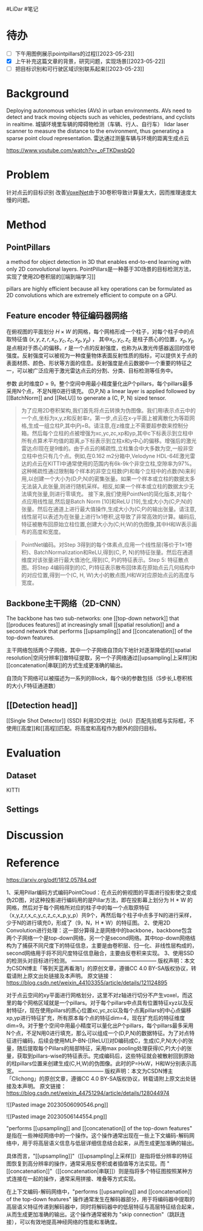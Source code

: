#LiDar #笔记

# 待办
- [ ] 下午用图例展示pointpillars的过程[[2023-05-23]]
- [x] 上午补充这篇文章的背景，研究问题，实现场景[[2023-05-22]]
- [ ] 把目标识别和可行驶区域识别联系起来[[2023-05-23]]

# Background
Deploying autonomous vehicles (AVs) in urban environments.
AVs need to detect and track moving objects such as vehicles, pedestrians, and cyclists in realtime.
城镇环境里车辆的障碍物检测（车辆、行人、自行车）
lidar laser scanner to measure the distance to the environment, thus generating a sparse point cloud representation.
雷达通过测量车辆与环境的距离生成点云

https://www.youtube.com/watch?v=_oFTKDwsbQ0


# Problem
针对点云的目标识别
改善[VoxelNet](https://arxiv.org/pdf/1711.06396.pdf)由于3D卷积导致计算量太大，因而推理速度太慢的问题。


# Method
## PointPillars
a method for object detection in 3D that enables end-to-end learning with only 2D convolutional layers.
PointPillars是一种基于3D场景的目标检测方法，实现了使用2D卷积层的[[端到端学习]]

pillars are highly efficient because all key operations can be formulated as 2D convolutions which are extremely efficient to compute on a GPU.

## Feature encoder 特征编码器网络
在俯视图的平面划分 $H \times W$ 的网格，每个网格形成一个柱子，对每个柱子中的点取特征值 $(x,y,z,r,x_c,y_c,z_c,x_p,y_p)$ ， 其中$x_c,y_c,z_c$ 是柱子质心的位置，$x_p,y_p$ 是点相对于质心的偏移。$r$ 是一个点的反射强度，也称为从激光传感器返回的信号强度。反射强度可以被视为一种度量物体表面反射性质的指标，可以提供关于点的表面材质、颜色、形状等方面的信息。反射强度是点云数据中一个重要的特征之一，可以被广泛应用于激光雷达点云的分割、分类、目标检测等任务中。

参数
此时维度$D=9$。整个空间中用最小精度量化出P个pillars，每个pillars最多采用N个点，不足N用0进行填充。
(D,P,N)
a linear layer is applied followed by [[BatchNorm]] and [[ReLU]] to generate a (C, P, N) sized tensor.


>为了应用2D卷积架构,我们首先将点云转换为伪图像。我们用l表示点云中的一个点,坐标为x,y,z和反射率r。第一步,点云在x-y平面上被离散化为等距网格,生成一组立柱P,其中jPj=B。请注意,在z维度上不需要超参数来控制分箱。然后每个立柱的点被增强为xc,yc,zc,xp和yp,其中c下标表示到立柱中所有点算术平均值的距离,p下标表示到立柱x和y中心的偏移。增强后的激光雷达点l现在是9维的。由于点云的稀疏性,立柱集合中大多数为空,一般非空立柱中也只有几个点。例如,在0.162 m2分箱中,Velodyne HDL-64E激光雷达的点云在KITTI中通常使用的范围内有6k-9k个非空立柱,空隙率为97%。这种稀疏性通过限制每个样本的非空立柱数(P)和每个立柱中的点数(N)来利用,以创建一个大小为(D;P;N)的密集张量。如果一个样本或立柱的数据太多无法装入此张量,则进行随机采样。相反,如果一个样本或立柱的数据太少无法填充张量,则进行零填充。 接下来,我们使用PointNet的简化版本,对每个点应用线性层,然后是Batch Norm [10]和ReLU [19],生成大小为(C;P;N)的张量。然后在通道上进行最大值操作,生成大小为(C;P)的输出张量。请注意,线性层可以表述为在张量上进行1x1卷积,这导致了非常高效的计算。编码后,特征被散布回原始立柱位置,创建大小为(C;H;W)的伪图像,其中H和W表示画布的高度和宽度。

>PointNet编码。对Step 3得到的每个体素点,应用一个线性层(等价于1×1卷积)、BatchNormalization和ReLU,得到(C, P, N)的特征张量。然后在通道维度对该张量进行最大值池化,得到(C, P)的特征表示。Step 5: 特征散点图。将Step 4编码得到的(C, P)特征表示散布回体素在原始点云几何结构中的对应位置,得到一个(C, H, W)大小的散点图,H和W对应原始点云的高度与宽度。

## Backbone主干网络（2D-CNN）
The backbone has two sub-networks: one [[top-down network]] that [[produces features]] at increasingly small [[spatial resolution]] and a second network that performs [[upsampling]] and [[concatenation]] of the top-down features.

主干网络包括两个子网络，其中一个子网络自顶向下地针对逐渐降低的[[spatial resolution|空间分辨率]]做特征提取，另一个子网络通过[[upsampling|上采样]]和[[concatenation|串联]]的方式生成更准确的输出。

自顶向下网络可以被描述为一系列的Block，每个块的参数包括（S步长,L卷积核的大小,F特征通道数）



## [[Detection head]] 
[[Single Shot Detector]] (SSD)
利用2D交并比（IoU）匹配先验框与实际框，不使用[[高度]]和[[高程]]匹配。将高度和高程作为额外的回归目标。



# Evaluation
## Dataset
KITTI

## Settings








# Discussion


 




# Reference
https://arxiv.org/pdf/1812.05784.pdf


1、采用Pillar编码方式编码PointCloud：在点云的俯视图的平面进行投影使之变成伪2D图，对这种投影进行编码用的是Pillar方法，即在投影幕上划分为 H * W 的网格，然后对于每个网格所对应的柱子中的每一个点取原特征（x,y,z,r,x_c,y_c,z_c,x_p,y_p）共9个，再然后每个柱子中点多于N的进行采样，少于N的进行填充0，形成了（9，N，H * W）的特征图。
2、使用2D Convolution进行处理：这一部分算得上是网络中的backbone，backbone包含两个子网络一个是top-down网络，另一个是second网络。其中top-down网络结构为了捕获不同尺度下的特征信息，主要是由卷积层、归一化、非线性层构成的，second网络用于将不同尺度特征信息融合，主要由反卷积来实现。
3、使用SSD的检测头对目标进行检测。
————————————————
版权声明：本文为CSDN博主「等到天蓝再看海1」的原创文章，遵循CC 4.0 BY-SA版权协议，转载请附上原文出处链接及本声明。
原文链接：https://blog.csdn.net/weixin_44103355/article/details/121124895



对于点云空间的xy平面进行网格划分，这里不对z轴进行切分不产生voxel，而这里的每个网格区域就是一个pillars。对于每个pillars中点具有位置特征xyz以及反射特征r，现在使用pillars的质心位置xc,yc,zc以及每个点离pillars的中心点偏移xp,yp进行特征扩充，所有原本每个点的特征dim=4，现在扩充后的特征维度dim=9。对于整个空间中用最小精度可以量化出P个pillars，每个pillars最多采用N个点，不足N用0进行填充，那么可以组成一个(D,P,N)的数据特征。为了对点特征进行编码，后续会使用MLP-BN-[[ReLU]]对D编码成C，生成(C,P,N)大小的张量，随后提取每个Pillars的局部特征，采用max pooling处理获得(C,P)大小的张量，获取到pillars-wise的特征表示。完成编码后，这些特征就会被散射回到原始的柱pillars位置来创建生成(C,H,W)的伪图像。此时的P=HxW，H和W分别表示高宽。
————————————————
版权声明：本文为CSDN博主「Clichong」的原创文章，遵循CC 4.0 BY-SA版权协议，转载请附上原文出处链接及本声明。
原文链接：https://blog.csdn.net/weixin_44751294/article/details/128044974


![[Pasted image 20230506090546.png]]

![[Pasted image 20230506144554.png]]

"performs [[upsampling]] and [[concatenation]] of the top-down features" 是指在一些神经网络中的一个操作。这个操作通常出现在一些上下文编码-解码网络中，用于将高层语义信息与低层详细信息结合起来，从而生成更加准确的输出。

具体而言，"[[upsampling]]"（[[upsampling|上采样]]）是指将低分辨率的特征图恢复到高分辨率的操作，通常采用反卷积或者插值等方法实现。而 "[[concatenation]]"（[[concatenation|串联]]）则是指将多个特征图按照某种方式连接在一起的操作，通常采用拼接、堆叠等方式实现。

在上下文编码-解码网络中，"performs [[upsampling]] and [[concatenation]] of the top-down features" 操作通常发生在解码器部分，用于将编码器中提取的高层语义特征传递到解码器中，同时将解码器中的低层特征与高层特征结合起来，从而生成更加准确的输出。这个操作通常被称为 "skip connection"（跳跃连接），可以有效地提高神经网络的性能和准确度。


